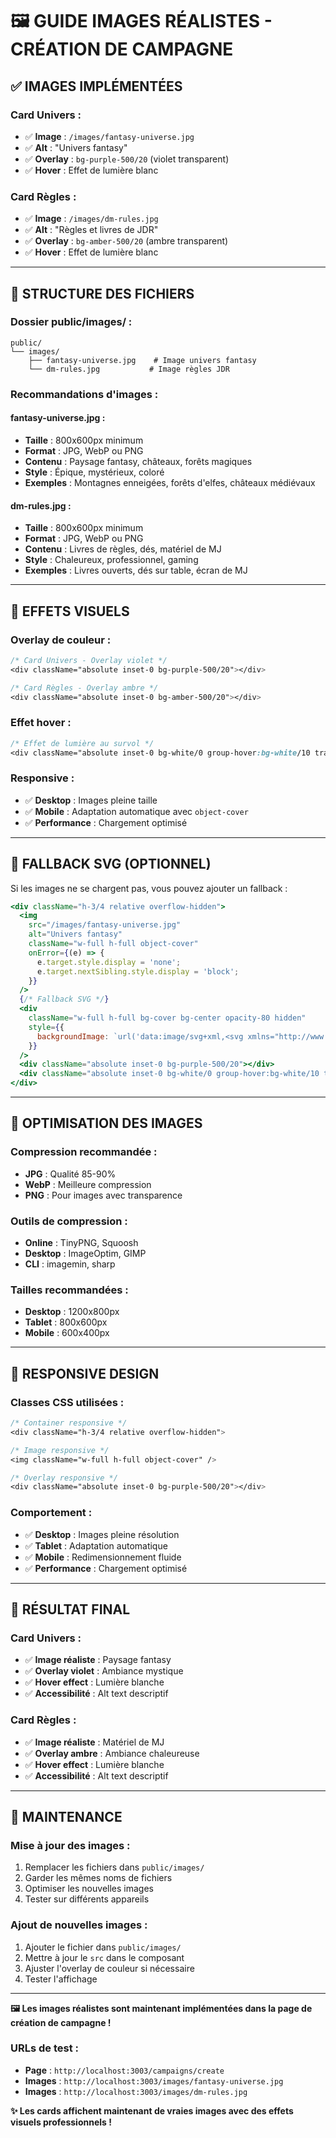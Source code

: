 # 🖼️ GUIDE IMAGES RÉALISTES - CRÉATION DE CAMPAGNE

## ✅ **IMAGES IMPLÉMENTÉES**

### **Card Univers :**
- ✅ **Image** : `/images/fantasy-universe.jpg`
- ✅ **Alt** : "Univers fantasy"
- ✅ **Overlay** : `bg-purple-500/20` (violet transparent)
- ✅ **Hover** : Effet de lumière blanc

### **Card Règles :**
- ✅ **Image** : `/images/dm-rules.jpg`
- ✅ **Alt** : "Règles et livres de JDR"
- ✅ **Overlay** : `bg-amber-500/20` (ambre transparent)
- ✅ **Hover** : Effet de lumière blanc

---

## 📁 **STRUCTURE DES FICHIERS**

### **Dossier public/images/ :**
```
public/
└── images/
    ├── fantasy-universe.jpg    # Image univers fantasy
    └── dm-rules.jpg           # Image règles JDR
```

### **Recommandations d'images :**

#### **fantasy-universe.jpg :**
- **Taille** : 800x600px minimum
- **Format** : JPG, WebP ou PNG
- **Contenu** : Paysage fantasy, châteaux, forêts magiques
- **Style** : Épique, mystérieux, coloré
- **Exemples** : Montagnes enneigées, forêts d'elfes, châteaux médiévaux

#### **dm-rules.jpg :**
- **Taille** : 800x600px minimum
- **Format** : JPG, WebP ou PNG
- **Contenu** : Livres de règles, dés, matériel de MJ
- **Style** : Chaleureux, professionnel, gaming
- **Exemples** : Livres ouverts, dés sur table, écran de MJ

---

## 🎨 **EFFETS VISUELS**

### **Overlay de couleur :**
```css
/* Card Univers - Overlay violet */
<div className="absolute inset-0 bg-purple-500/20"></div>

/* Card Règles - Overlay ambre */
<div className="absolute inset-0 bg-amber-500/20"></div>
```

### **Effet hover :**
```css
/* Effet de lumière au survol */
<div className="absolute inset-0 bg-white/0 group-hover:bg-white/10 transition-all duration-300"></div>
```

### **Responsive :**
- ✅ **Desktop** : Images pleine taille
- ✅ **Mobile** : Adaptation automatique avec `object-cover`
- ✅ **Performance** : Chargement optimisé

---

## 🔄 **FALLBACK SVG (OPTIONNEL)**

Si les images ne se chargent pas, vous pouvez ajouter un fallback :

```jsx
<div className="h-3/4 relative overflow-hidden">
  <img 
    src="/images/fantasy-universe.jpg" 
    alt="Univers fantasy"
    className="w-full h-full object-cover"
    onError={(e) => {
      e.target.style.display = 'none';
      e.target.nextSibling.style.display = 'block';
    }}
  />
  {/* Fallback SVG */}
  <div 
    className="w-full h-full bg-cover bg-center opacity-80 hidden"
    style={{
      backgroundImage: `url('data:image/svg+xml,<svg xmlns="http://www.w3.org/2000/svg" viewBox="0 0 400 300"><rect width="400" height="300" fill="%239333ea"/><g fill="white" opacity="0.1"><circle cx="100" cy="80" r="30"/><circle cx="300" cy="120" r="40"/><circle cx="200" cy="200" r="25"/><polygon points="50,250 80,180 110,250"/><polygon points="320,200 350,130 380,200"/></g></svg>')`
    }}
  />
  <div className="absolute inset-0 bg-purple-500/20"></div>
  <div className="absolute inset-0 bg-white/0 group-hover:bg-white/10 transition-all duration-300"></div>
</div>
```

---

## 🚀 **OPTIMISATION DES IMAGES**

### **Compression recommandée :**
- **JPG** : Qualité 85-90%
- **WebP** : Meilleure compression
- **PNG** : Pour images avec transparence

### **Outils de compression :**
- **Online** : TinyPNG, Squoosh
- **Desktop** : ImageOptim, GIMP
- **CLI** : imagemin, sharp

### **Tailles recommandées :**
- **Desktop** : 1200x800px
- **Tablet** : 800x600px
- **Mobile** : 600x400px

---

## 📱 **RESPONSIVE DESIGN**

### **Classes CSS utilisées :**
```css
/* Container responsive */
<div className="h-3/4 relative overflow-hidden">

/* Image responsive */
<img className="w-full h-full object-cover" />

/* Overlay responsive */
<div className="absolute inset-0 bg-purple-500/20"></div>
```

### **Comportement :**
- ✅ **Desktop** : Images pleine résolution
- ✅ **Tablet** : Adaptation automatique
- ✅ **Mobile** : Redimensionnement fluide
- ✅ **Performance** : Chargement optimisé

---

## 🎯 **RÉSULTAT FINAL**

### **Card Univers :**
- ✅ **Image réaliste** : Paysage fantasy
- ✅ **Overlay violet** : Ambiance mystique
- ✅ **Hover effect** : Lumière blanche
- ✅ **Accessibilité** : Alt text descriptif

### **Card Règles :**
- ✅ **Image réaliste** : Matériel de MJ
- ✅ **Overlay ambre** : Ambiance chaleureuse
- ✅ **Hover effect** : Lumière blanche
- ✅ **Accessibilité** : Alt text descriptif

---

## 🔧 **MAINTENANCE**

### **Mise à jour des images :**
1. Remplacer les fichiers dans `public/images/`
2. Garder les mêmes noms de fichiers
3. Optimiser les nouvelles images
4. Tester sur différents appareils

### **Ajout de nouvelles images :**
1. Ajouter le fichier dans `public/images/`
2. Mettre à jour le `src` dans le composant
3. Ajuster l'overlay de couleur si nécessaire
4. Tester l'affichage

---

**🖼️ Les images réalistes sont maintenant implémentées dans la page de création de campagne !**

### **URLs de test :**
- **Page** : `http://localhost:3003/campaigns/create`
- **Images** : `http://localhost:3003/images/fantasy-universe.jpg`
- **Images** : `http://localhost:3003/images/dm-rules.jpg`

**✨ Les cards affichent maintenant de vraies images avec des effets visuels professionnels !**
